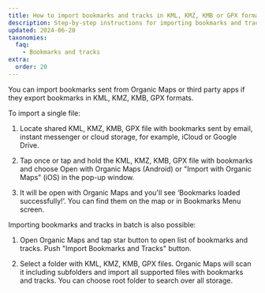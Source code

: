 ```yaml
---
title: How to import bookmarks and tracks in KML, KMZ, KMB or GPX format?
description: Step-by-step instructions for importing bookmarks and tracks shared with you in formats KML, KMZ, KMB or GPX
updated: 2024-06-20
taxonomies:
  faq:
    - Bookmarks and tracks
extra:
  order: 20
---
```


You can import bookmarks sent from Organic Maps or third party apps if they export bookmarks in KML, KMZ, KMB, GPX formats.

To import a single file:

1. Locate shared KML, KMZ, KMB, GPX file with bookmarks sent by email, instant messenger or cloud storage, for example, iCloud or Google Drive.

2. Tap once or tap and hold the KML, KMZ, KMB, GPX file with bookmarks and choose Open with Organic Maps (Android) or "Import with Organic Maps" (iOS) in the pop-up window.

3. It will be open with Organic Maps and you'll see ‘Bookmarks loaded successfully!’. You can find them on the map or in Bookmarks Menu screen.

Importing bookmarks and tracks in batch is also possible:

1. Open Organic Maps and tap star button to open list of bookmarks and tracks. Push "Import Bookmarks and Tracks" button.

2. Select a folder with KML, KMZ, KMB, GPX files. Organic Maps will scan it including subfolders and import all supported files with bookmarks and tracks. You can choose root folder to search over all storage.
